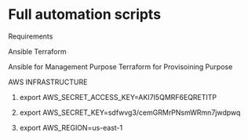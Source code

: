 # Full automation scripts

Requirements

Ansible
Terraform


 Ansible for Management Purpose
 Terraform for Provisoining Purpose


 AWS INFRASTRUCTURE

   1. export AWS_SECRET_ACCESS_KEY=AKI7I5QMRF6EQRETITP

   2. export AWS_SECRET_KEY=sdfwvg3/cemGRMrPNsmWRmn7jwdpwq
   
   3. export AWS_REGION=us-east-1